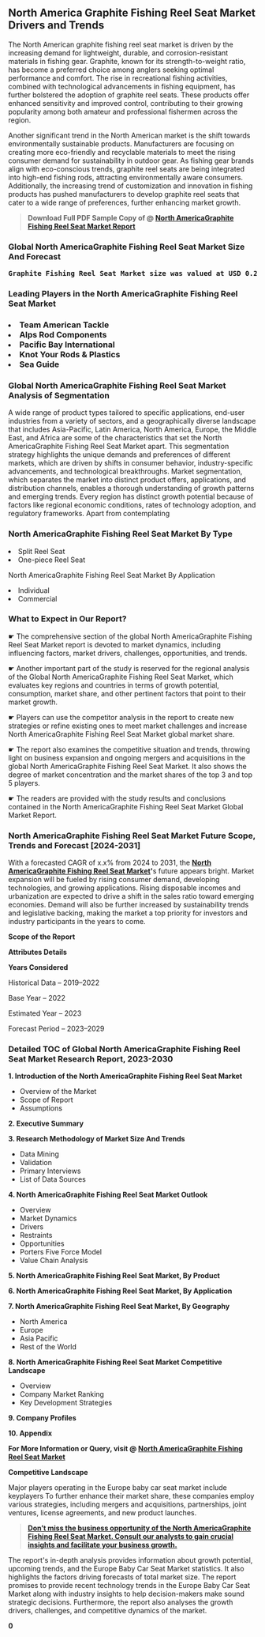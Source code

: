 <p> <h2>North America Graphite Fishing Reel Seat Market Drivers and Trends</h2><p>The North American graphite fishing reel seat market is driven by the increasing demand for lightweight, durable, and corrosion-resistant materials in fishing gear. Graphite, known for its strength-to-weight ratio, has become a preferred choice among anglers seeking optimal performance and comfort. The rise in recreational fishing activities, combined with technological advancements in fishing equipment, has further bolstered the adoption of graphite reel seats. These products offer enhanced sensitivity and improved control, contributing to their growing popularity among both amateur and professional fishermen across the region.</p><p>Another significant trend in the North American market is the shift towards environmentally sustainable products. Manufacturers are focusing on creating more eco-friendly and recyclable materials to meet the rising consumer demand for sustainability in outdoor gear. As fishing gear brands align with eco-conscious trends, graphite reel seats are being integrated into high-end fishing rods, attracting environmentally aware consumers. Additionally, the increasing trend of customization and innovation in fishing products has pushed manufacturers to develop graphite reel seats that cater to a wide range of preferences, further enhancing market growth.</p></p><blockquote id="" class=""><strong>Download Full PDF Sample Copy of @&nbsp;<a href="https://www.verifiedmarketreports.com/download-sample/?rid=531528&utm_source=GitHub-Jan&utm_medium=283" target="_blank">North AmericaGraphite Fishing Reel Seat Market Report</a>&nbsp;&nbsp;</strong></blockquote><h3 id="" class=""><strong>Global&nbsp;North AmericaGraphite Fishing Reel Seat Market Size And Forecast</strong></h3><pre class="reader-text-block__code-block"><strong>Graphite Fishing Reel Seat Market size was valued at USD 0.25 Billion in 2022 and is projected to reach USD 0.40 Billion by 2030, growing at a CAGR of 6.5% from 2024 to 2030.</strong></pre><h3 id="" class="">Leading Players in the&nbsp;North AmericaGraphite Fishing Reel Seat Market</h3><h3 class=""></Li><Li>Team American Tackle</Li><Li> Alps Rod Components</Li><Li> Pacific Bay International</Li><Li> Knot Your Rods & Plastics</Li><Li> Sea Guide</h3><h3 id="" class="">Global&nbsp;North AmericaGraphite Fishing Reel Seat Market Analysis of Segmentation</h3><p id="" class="">A wide range of product types tailored to specific applications, end-user industries from a variety of sectors, and a geographically diverse landscape that includes Asia-Pacific, Latin America, North America, Europe, the Middle East, and Africa are some of the characteristics that set the North AmericaGraphite Fishing Reel Seat Market apart. This segmentation strategy highlights the unique demands and preferences of different markets, which are driven by shifts in consumer behavior, industry-specific advancements, and technological breakthroughs. Market segmentation, which separates the market into distinct product offers, applications, and distribution channels, enables a thorough understanding of growth patterns and emerging trends. Every region has distinct growth potential because of factors like regional economic conditions, rates of technology adoption, and regulatory frameworks. Apart from contemplating</p><h3 id="" class="">North AmericaGraphite Fishing Reel Seat Market&nbsp;By Type</h3><p></Li><Li>Split Reel Seat</Li><Li> One-piece Reel Seat</p><div class="" data-test-id=""><p>North AmericaGraphite Fishing Reel Seat Market&nbsp;By Application</p></div><p class=""></Li><Li>Individual</Li><Li> Commercial</p><div class="" data-test-id=""><h3><span class="">What to Expect in Our Report?</span></h3></div><div class="" data-test-id=""><p><span class="">☛ The comprehensive section of the global North AmericaGraphite Fishing Reel Seat Market report is devoted to market dynamics, including influencing factors, market drivers, challenges, opportunities, and trends.</span></p></div><div class="" data-test-id=""><p><span class="">☛ Another important part of the study is reserved for the regional analysis of the Global North AmericaGraphite Fishing Reel Seat Market, which evaluates key regions and countries in terms of growth potential, consumption, market share, and other pertinent factors that point to their market growth.</span></p></div><div class="" data-test-id=""><p><span class="">☛ Players can use the competitor analysis in the report to create new strategies or refine existing ones to meet market challenges and increase North AmericaGraphite Fishing Reel Seat Market global market share.</span></p></div><div class="" data-test-id=""><p><span class="">☛ The report also examines the competitive situation and trends, throwing light on business expansion and ongoing mergers and acquisitions in the global North AmericaGraphite Fishing Reel Seat Market. It also shows the degree of market concentration and the market shares of the top 3 and top 5 players.</span></p></div><div class="" data-test-id=""><p><span class="">☛ The readers are provided with the study results and conclusions contained in the North AmericaGraphite Fishing Reel Seat Market Global Market Report.</span></p></div><div class="" data-test-id=""><h3><span class="">North AmericaGraphite Fishing Reel Seat Market Future Scope, Trends and Forecast [2024-2031]</span></h3></div><div class="" data-test-id=""><p><span class="">With a forecasted CAGR of x.x% from 2024 to 2031, the <strong><a href="https://www.verifiedmarketreports.com/download-sample/?rid=531528&utm_source=GitHub-Jan&utm_medium=283" target="_blank">North AmericaGraphite Fishing Reel Seat Market</a>'</strong>s future appears bright. Market expansion will be fueled by rising consumer demand, developing technologies, and growing applications. Rising disposable incomes and urbanization are expected to drive a shift in the sales ratio toward emerging economies. Demand will also be further increased by sustainability trends and legislative backing, making the market a top priority for investors and industry participants in the years to come.</span></p><p id="ember66" class="ember-view reader-text-block__paragraph"><strong>Scope of the Report</strong></p><p id="ember67" class="ember-view reader-text-block__paragraph"><strong>Attributes Details</strong></p><p id="ember68" class="ember-view reader-text-block__paragraph"><strong>Years Considered</strong></p><p id="ember69" class="ember-view reader-text-block__paragraph">Historical Data &ndash; 2019&ndash;2022</p><p id="ember70" class="ember-view reader-text-block__paragraph">Base Year &ndash; 2022</p><p id="ember71" class="ember-view reader-text-block__paragraph">Estimated Year &ndash; 2023</p><p id="ember72" class="ember-view reader-text-block__paragraph">Forecast Period &ndash; 2023&ndash;2029</p></div><h3 id="" class="">Detailed TOC of Global North AmericaGraphite Fishing Reel Seat Market Research Report, 2023-2030</h3><p id="" class=""><strong>1. Introduction of the North AmericaGraphite Fishing Reel Seat Market</strong></p><ul><li>Overview of the Market</li><li>Scope of Report</li><li>Assumptions</li></ul><p id="" class=""><strong>2. Executive Summary</strong></p><p id="" class=""><strong>3. Research Methodology of Market Size And Trends</strong></p><ul><li>Data Mining</li><li>Validation</li><li>Primary Interviews</li><li>List of Data Sources</li></ul><p id="" class=""><strong>4. North AmericaGraphite Fishing Reel Seat Market Outlook</strong></p><ul><li>Overview</li><li>Market Dynamics</li><li>Drivers</li><li>Restraints</li><li>Opportunities</li><li>Porters Five Force Model</li><li>Value Chain Analysis</li></ul><p id="" class=""><strong>5. North AmericaGraphite Fishing Reel Seat Market, By Product</strong></p><p id="" class=""><strong>6. North AmericaGraphite Fishing Reel Seat Market, By Application</strong></p><p id="" class=""><strong>7. North AmericaGraphite Fishing Reel Seat Market, By Geography</strong></p><ul><li>North America</li><li>Europe</li><li>Asia Pacific</li><li>Rest of the World</li></ul><p id="" class=""><strong>8. North AmericaGraphite Fishing Reel Seat Market Competitive Landscape</strong></p><ul><li>Overview</li><li>Company Market Ranking</li><li>Key Development Strategies</li></ul><p id="" class=""><strong>9. Company Profiles</strong></p><p id="" class=""><strong>10. Appendix</strong></p><p><strong>For More Information or Query, visit&nbsp;@ <a href="https://www.verifiedmarketreports.com/product/graphite-fishing-reel-seat-market/" target="_blank">North AmericaGraphite Fishing Reel Seat Market</a></strong></p><p id="ember61" class="ember-view reader-text-block__paragraph"><strong>Competitive Landscape</strong></p><p id="ember62" class="ember-view reader-text-block__paragraph">Major players operating in the Europe baby car seat market include keyplayers To further enhance their market share, these companies employ various strategies, including mergers and acquisitions, partnerships, joint ventures, license agreements, and new product launches.</p><blockquote id="ember63" class="ember-view reader-text-block__blockquote"><strong><a href="https://www.verifiedmarketreports.com/download-sample/?rid=531528&utm_source=GitHub-Jan&utm_medium=283" target="_blank">Don&rsquo;t miss the business opportunity of the North AmericaGraphite Fishing Reel Seat Market. Consult our analysts to gain crucial insights and facilitate your business growth.</a></strong></blockquote><p id="ember64" class="ember-view reader-text-block__paragraph">The report's in-depth analysis provides information about growth potential, upcoming trends, and the Europe Baby Car Seat Market statistics. It also highlights the factors driving forecasts of total market size. The report promises to provide recent technology trends in the Europe Baby Car Seat Market along with industry insights to help decision-makers make sound strategic decisions. Furthermore, the report also analyses the growth drivers, challenges, and competitive dynamics of the market.</p><p class="ember-view reader-text-block__paragraph"><strong>0</strong></p>
